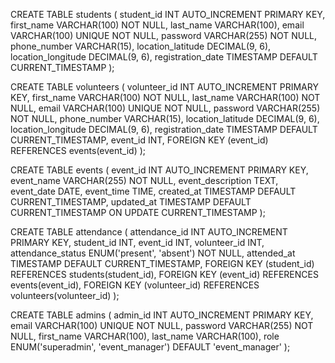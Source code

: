 CREATE TABLE students (
    student_id INT AUTO_INCREMENT PRIMARY KEY,
    first_name VARCHAR(100) NOT NULL,
    last_name VARCHAR(100),
    email VARCHAR(100) UNIQUE NOT NULL,
    password VARCHAR(255) NOT NULL,
    phone_number VARCHAR(15),
    location_latitude DECIMAL(9, 6),
    location_longitude DECIMAL(9, 6),
    registration_date TIMESTAMP DEFAULT CURRENT_TIMESTAMP
);

CREATE TABLE volunteers (
    volunteer_id INT AUTO_INCREMENT PRIMARY KEY,
    first_name VARCHAR(100) NOT NULL,
    last_name VARCHAR(100) NOT NULL,
    email VARCHAR(100) UNIQUE NOT NULL,
    password VARCHAR(255) NOT NULL,
    phone_number VARCHAR(15),
    location_latitude DECIMAL(9, 6),
    location_longitude DECIMAL(9, 6),
    registration_date TIMESTAMP DEFAULT CURRENT_TIMESTAMP,
    event_id INT,
    FOREIGN KEY (event_id) REFERENCES events(event_id)
);

CREATE TABLE events (
    event_id INT AUTO_INCREMENT PRIMARY KEY,
    event_name VARCHAR(255) NOT NULL,
    event_description TEXT,
    event_date DATE,
    event_time TIME,
    created_at TIMESTAMP DEFAULT CURRENT_TIMESTAMP,
    updated_at TIMESTAMP DEFAULT CURRENT_TIMESTAMP ON UPDATE CURRENT_TIMESTAMP
);


CREATE TABLE attendance (
    attendance_id INT AUTO_INCREMENT PRIMARY KEY,
    student_id INT,
    event_id INT,
    volunteer_id INT,
    attendance_status ENUM('present', 'absent') NOT NULL,
    attended_at TIMESTAMP DEFAULT CURRENT_TIMESTAMP,
    FOREIGN KEY (student_id) REFERENCES students(student_id),
    FOREIGN KEY (event_id) REFERENCES events(event_id),
    FOREIGN KEY (volunteer_id) REFERENCES volunteers(volunteer_id)
);

CREATE TABLE admins (
    admin_id INT AUTO_INCREMENT PRIMARY KEY,
    email VARCHAR(100) UNIQUE NOT NULL,
    password VARCHAR(255) NOT NULL,
    first_name VARCHAR(100),
    last_name VARCHAR(100),
    role ENUM('superadmin', 'event_manager') DEFAULT 'event_manager'
);

